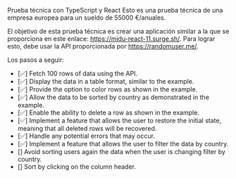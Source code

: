 Prueba técnica con TypeScript y React
Esto es una prueba técnica de una empresa europea para un sueldo de 55000 €/anuales.

El objetivo de esta prueba técnica es crear una aplicación similar a la que se proporciona en este enlace: https://midu-react-11.surge.sh/. Para lograr esto, debe usar la API proporcionada por https://randomuser.me/.

Los pasos a seguir:

 - [✅] Fetch 100 rows of data using the API.
 - [✅] Display the data in a table format, similar to the example.
 - [✅] Provide the option to color rows as shown in the example. 
 - [✅] Allow the data to be sorted by country as demonstrated in the example.
 - [✅] Enable the ability to delete a row as shown in the example.
 - [✅] Implement a feature that allows the user to restore the initial state, meaning that all deleted rows will be recovered.
 - [✅] Handle any potential errors that may occur.
 - [✅] Implement a feature that allows the user to filter the data by country.
 - [] Avoid sorting users again the data when the user is changing filter by country.
 - [] Sort by clicking on the column header.